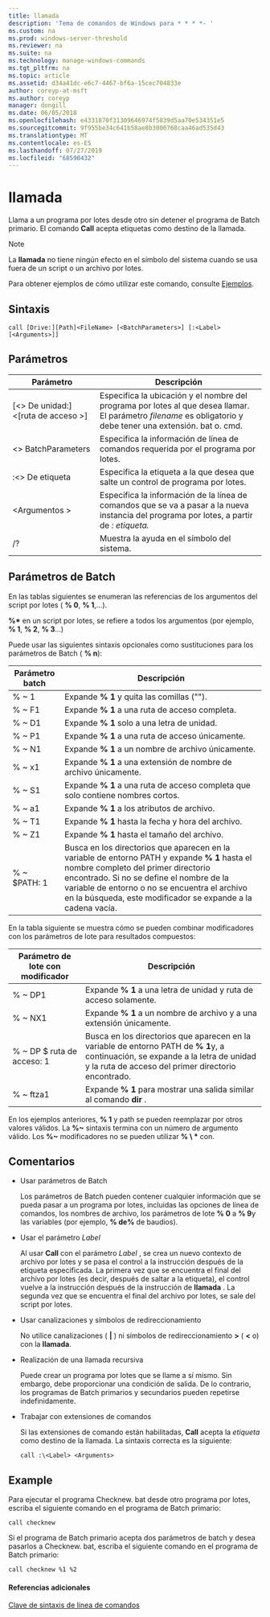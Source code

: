 ```yaml
---
title: llamada
description: 'Tema de comandos de Windows para * * * *- '
ms.custom: na
ms.prod: windows-server-threshold
ms.reviewer: na
ms.suite: na
ms.technology: manage-windows-commands
ms.tgt_pltfrm: na
ms.topic: article
ms.assetid: d34a41dc-e6c7-4467-bf6a-15cec704833e
author: coreyp-at-msft
ms.author: coreyp
manager: dongill
ms.date: 06/05/2018
ms.openlocfilehash: e4331870f31309646974f5839d5aa70e534351e5
ms.sourcegitcommit: 9f955be34c641b58ae8b3000768caa46ad535d43
ms.translationtype: MT
ms.contentlocale: es-ES
ms.lasthandoff: 07/27/2019
ms.locfileid: "68590432"
---
```

# <a name="call"></a>llamada



Llama a un programa por lotes desde otro sin detener el programa de Batch primario. El comando **Call** acepta etiquetas como destino de la llamada.

> [!NOTE]
> La **llamada** no tiene ningún efecto en el símbolo del sistema cuando se usa fuera de un script o un archivo por lotes.

Para obtener ejemplos de cómo utilizar este comando, consulte [Ejemplos](#BKMK_examples).

## <a name="syntax"></a>Sintaxis

```
call [Drive:][Path]<FileName> [<BatchParameters>] [:<Label> [<Arguments>]]
```

## <a name="parameters"></a>Parámetros

|           Parámetro           |                                                                         Descripción                                                                          |
|-------------------------------|--------------------------------------------------------------------------------------------------------------------------------------------------------------|
| [\<> De unidad:]\<[ruta de acceso >]<FileName> | Especifica la ubicación y el nombre del programa por lotes al que desea llamar. El parámetro *filename* es obligatorio y debe tener una extensión. bat o. cmd. |
|      \<> BatchParameters       |                                            Especifica la información de línea de comandos requerida por el programa por lotes.                                             |
|           :\<> De etiqueta           |                                            Especifica la etiqueta a la que desea que salte un control de programa por lotes.                                             |
|         \<Argumentos >          |                     Especifica la información de la línea de comandos que se va a pasar a la nueva instancia del programa por lotes, a partir de *: etiqueta.*                     |
|              /?               |                                                             Muestra la ayuda en el símbolo del sistema.                                                             |

## <a name="batch-parameters"></a>Parámetros de Batch

En las tablas siguientes se enumeran las referencias de los argumentos del script por lotes ( **% 0**, **% 1**,...).

**%\*** en un script por lotes, se refiere a todos los argumentos (por ejemplo, **% 1**, **% 2**, **% 3**...)

Puede usar las siguientes sintaxis opcionales como sustituciones para los parámetros de Batch ( **% n**):

|Parámetro batch|Descripción|
|---------------|-----------|
|% ~ 1|Expande **% 1** y quita las comillas ("").|
|% ~ F1|Expande **% 1** a una ruta de acceso completa.|
|% ~ D1|Expande **% 1** solo a una letra de unidad.|
|% ~ P1|Expande **% 1** a una ruta de acceso únicamente.|
|% ~ N1|Expande **% 1** a un nombre de archivo únicamente.|
|% ~ x1|Expande **% 1** a una extensión de nombre de archivo únicamente.|
|% ~ S1|Expande **% 1** a una ruta de acceso completa que solo contiene nombres cortos.|
|% ~ a1|Expande **% 1** a los atributos de archivo.|
|% ~ T1|Expande **% 1** hasta la fecha y hora del archivo.|
|% ~ Z1|Expande **% 1** hasta el tamaño del archivo.|
|% ~ $PATH: 1|Busca en los directorios que aparecen en la variable de entorno PATH y expande **% 1** hasta el nombre completo del primer directorio encontrado. Si no se define el nombre de la variable de entorno o no se encuentra el archivo en la búsqueda, este modificador se expande a la cadena vacía.|

En la tabla siguiente se muestra cómo se pueden combinar modificadores con los parámetros de lote para resultados compuestos:

|Parámetro de lote con modificador|Descripción|
|-----------------------------|-----------|
|% ~ DP1|Expande **% 1** a una letra de unidad y ruta de acceso solamente.|
|% ~ NX1|Expande **% 1** a un nombre de archivo y a una extensión únicamente.|
|% ~ DP $ ruta de acceso: 1|Busca en los directorios que aparecen en la variable de entorno PATH de **% 1**y, a continuación, se expande a la letra de unidad y la ruta de acceso del primer directorio encontrado.|
|% ~ ftza1|Expande **% 1** para mostrar una salida similar al comando **dir** .|

En los ejemplos anteriores, **% 1** y path se pueden reemplazar por otros valores válidos. La <strong>%~</strong> sintaxis termina con un número de argumento válido. Los <strong>%~</strong> modificadores no se pueden utilizar **% \\ \*** con.

## <a name="remarks"></a>Comentarios

-   Usar parámetros de Batch

    Los parámetros de Batch pueden contener cualquier información que se pueda pasar a un programa por lotes, incluidas las opciones de línea de comandos, los nombres de archivo, los parámetros de lote **% 0** a **% 9**y las variables (por ejemplo, **% de%** de baudios).
-   Usar el parámetro *Label*

    Al usar **Call** con el parámetro *Label* , se crea un nuevo contexto de archivo por lotes y se pasa el control a la instrucción después de la etiqueta especificada. La primera vez que se encuentra el final del archivo por lotes (es decir, después de saltar a la etiqueta), el control vuelve a la instrucción después de la instrucción de **llamada** . La segunda vez que se encuentra el final del archivo por lotes, se sale del script por lotes.
-   Usar canalizaciones y símbolos de redireccionamiento

    No utilice canalizaciones ( **|** ) ni símbolos de redireccionamiento **>** ( **<** o) con la **llamada**.
-   Realización de una llamada recursiva

    Puede crear un programa por lotes que se llame a sí mismo. Sin embargo, debe proporcionar una condición de salida. De lo contrario, los programas de Batch primarios y secundarios pueden repetirse indefinidamente.
-   Trabajar con extensiones de comandos

    Si las extensiones de comando están habilitadas, **Call** acepta la *etiqueta* como destino de la llamada. La sintaxis correcta es la siguiente:

    `call :\<Label> <Arguments>`

## <a name="BKMK_examples"></a>Example

Para ejecutar el programa Checknew. bat desde otro programa por lotes, escriba el siguiente comando en el programa de Batch primario:
```
call checknew
```
Si el programa de Batch primario acepta dos parámetros de batch y desea pasarlos a Checknew. bat, escriba el siguiente comando en el programa de Batch primario:
```
call checknew %1 %2
```

#### <a name="additional-references"></a>Referencias adicionales

[Clave de sintaxis de línea de comandos](command-line-syntax-key.md)
